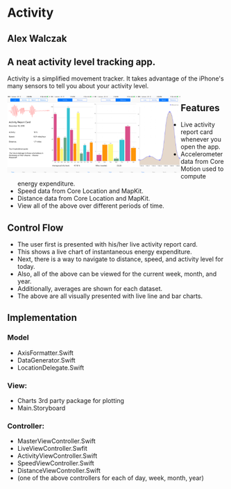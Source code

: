 # Activity
## Alex Walczak

## A neat activity level tracking app.

Activity is a simplified movement tracker. It takes advantage of the iPhone's many sensors to tell you about your activity level.

<a>
<img src="https://raw.githubusercontent.com/alexwal/ios-decal-final-pro/master/screen0.PNG" align="left" height="178" width="100" >
<img src="https://raw.githubusercontent.com/alexwal/ios-decal-final-pro/master/screen1.PNG" align="left" height="178" width="100" >
<img src="https://raw.githubusercontent.com/alexwal/ios-decal-final-pro/master/screen2.PNG" align="left" height="178" width="100" >
<img src="https://raw.githubusercontent.com/alexwal/ios-decal-final-pro/master/screen3.PNG" align="left" height="178" width="100" >
</a>

## Features
* Live activity report card whenever you open the app.
* Accelerometer data from Core Motion used to compute energy expenditure.
* Speed data from Core Location and MapKit.
* Distance data from Core Location and MapKit.
* View all of the above over different periods of time.

## Control Flow
* The user first is presented with his/her live activity report card.
* This shows a live chart of instantaneous energy expenditure.
* Next, there is a way to navigate to distance, speed, and activity level for today.
* Also, all of the above can be viewed for the current week, month, and year.
* Additionally, averages are shown for each dataset.
* The above are all visually presented with live line and bar charts.

## Implementation

### Model
* AxisFormatter.Swift
* DataGenerator.Swift
* LocationDelegate.Swift

### View:
* Charts 3rd party package for plotting
* Main.Storyboard

### Controller:
* MasterViewController.Swift
* LiveViewController.Swfit
* ActivityViewController.Swift
* SpeedViewController.Swift
* DistanceViewController.Swift
* (one of the above controllers for each of day, week, month, year)
